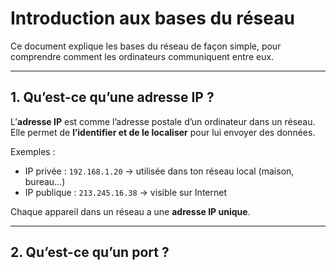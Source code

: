 # Introduction aux bases du réseau 

Ce document explique les bases du réseau de façon simple, pour comprendre comment les ordinateurs communiquent entre eux.

---

## 1. Qu’est-ce qu’une adresse IP ?

L’**adresse IP** est comme l’adresse postale d’un ordinateur dans un réseau. Elle permet de **l’identifier et de le localiser** pour lui envoyer des données.

Exemples :
- IP privée : `192.168.1.20` → utilisée dans ton réseau local (maison, bureau…)
- IP publique : `213.245.16.38` → visible sur Internet

 Chaque appareil dans un réseau a une **adresse IP unique**.

---

## 2. Qu’est-ce qu’un port ?

